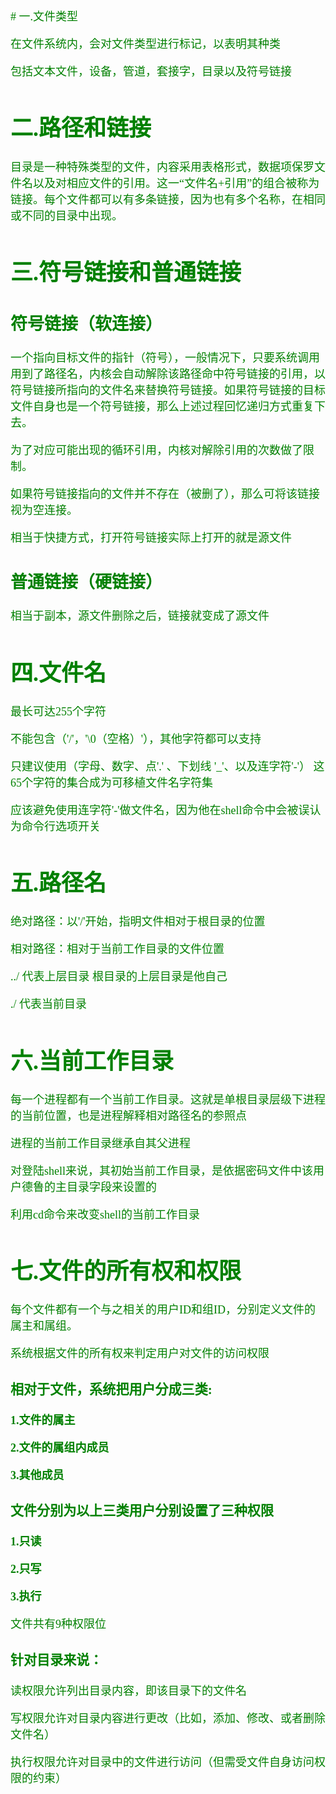 <font size=4 color=green face="微软雅黑">
# 一.文件类型

在文件系统内，会对文件类型进行标记，以表明其种类

包括文本文件，设备，管道，套接字，目录以及符号链接

# 二.路径和链接

<font size=4 color=green face="微软雅黑">
目录是一种特殊类型的文件，内容采用表格形式，数据项保罗文件名以及对相应文件的引用。这一“文件名+引用”的组合被称为链接。每个文件都可以有多条链接，因为也有多个名称，在相同或不同的目录中出现。

# 三.符号链接和普通链接

## 符号链接（软连接）
一个指向目标文件的指针（符号），一般情况下，只要系统调用用到了路径名，内核会自动解除该路径命中符号链接的引用，以符号链接所指向的文件名来替换符号链接。如果符号链接的目标文件自身也是一个符号链接，那么上述过程回忆递归方式重复下去。

为了对应可能出现的循环引用，内核对解除引用的次数做了限制。

如果符号链接指向的文件并不存在（被删了），那么可将该链接视为空连接。

相当于快捷方式，打开符号链接实际上打开的就是源文件     

## 普通链接（硬链接）

相当于副本，源文件删除之后，链接就变成了源文件

# 四.文件名

最长可达255个字符

不能包含（'/'，'\0（空格）'），其他字符都可以支持

只建议使用（字母、数字、点'.' 、下划线 '_'、以及连字符'-'） 这65个字符的集合成为可移植文件名字符集

应该避免使用连字符'-'做文件名，因为他在shell命令中会被误认为命令行选项开关

# 五.路径名

绝对路径：以'/'开始，指明文件相对于根目录的位置

相对路径：相对于当前工作目录的文件位置

../  代表上层目录 根目录的上层目录是他自己

./   代表当前目录

# 六.当前工作目录

每一个进程都有一个当前工作目录。这就是单根目录层级下进程的当前位置，也是进程解释相对路径名的参照点

进程的当前工作目录继承自其父进程

对登陆shell来说，其初始当前工作目录，是依据密码文件中该用户德鲁的主目录字段来设置的

利用cd命令来改变shell的当前工作目录

# 七.文件的所有权和权限

每个文件都有一个与之相关的用户ID和组ID，分别定义文件的属主和属组。

系统根据文件的所有权来判定用户对文件的访问权限

### 相对于文件，系统把用户分成三类: 

**1.文件的属主**

**2.文件的属组内成员**

**3.其他成员**

### 文件分别为以上三类用户分别设置了三种权限

**1.只读**

**2.只写**

**3.执行**

文件共有9种权限位

### 针对目录来说：

读权限允许列出目录内容，即该目录下的文件名

写权限允许对目录内容进行更改（比如，添加、修改、或者删除文件名）

执行权限允许对目录中的文件进行访问（但需受文件自身访问权限的约束）
                              
     
          
